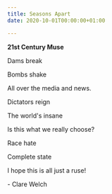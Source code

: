 ```yaml
---
title: Seasons Apart
date: 2020-10-01T00:00:00+01:00

---
```

**21st Century Muse**

Dams break

Bombs shake

All over the media and news.

Dictators reign

The world's insane

Is this what we really choose?

Race hate

Complete state

I hope this is all just a ruse!

\- Clare Welch